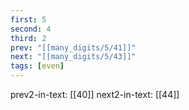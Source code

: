 ```yaml
---
first: 5
second: 4
third: 2
prev: "[[many_digits/5/41]]"
next: "[[many_digits/5/43]]"
tags: [even]
---
```

prev2-in-text: [[40]]
next2-in-text: [[44]]
